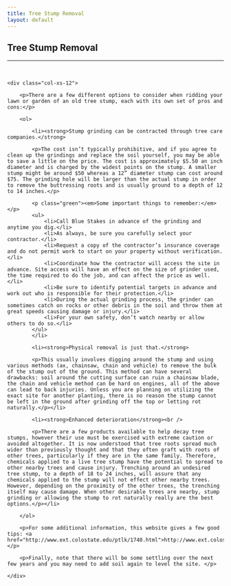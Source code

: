 ```yaml
---
title: Tree Stump Removal
layout: default
---
```


<h2 class="green text-center">Tree Stump Removal</h2>
<hr>

<br />

<div class="row-fluid">

	<div class="col-xs-12">
	
		<p>There are a few different options to consider when ridding your lawn or garden of an old tree stump, each with its own set of pros and cons:</p>
		
		<ol>
		
			<li><strong>Stump grinding can be contracted through tree care companies.</strong>
			
			<p>The cost isn’t typically prohibitive, and if you agree to clean up the grindings and replace the soil yourself, you may be able to save a little on the price. The cost is approximately $5.50 an inch diameter and is charged by the widest points on the stump. A smaller stump might be around $50 whereas a 12” diameter stump can cost around $75. The grinding hole will be larger than the actual stump in order to remove the buttressing roots and is usually ground to a depth of 12 to 14 inches.</p>

			<p class="green"><em>Some important things to remember:</em></p>
			<ul>
				<li>Call Blue Stakes in advance of the grinding and anytime you dig.</li>
				<li>As always, be sure you carefully select your contractor.</li>
				<li>Request a copy of the contractor’s insurance coverage and do not permit work to start on your property without verification.</li>
				<li>Coordinate how the contractor will access the site in advance. Site access will have an effect on the size of grinder used, the time required to do the job, and can affect the price as well.</li>
				<li>Be sure to identify potential targets in advance and work out who is responsible for their protection.</li>
				<li>During the actual grinding process, the grinder can sometimes catch on rocks or other debris in the soil and throw them at great speeds causing damage or injury.</li>
				<li>For your own safety, don’t watch nearby or allow others to do so.</li>
			</ul>
			</li>
			
			<li><strong>Physical removal is just that.</strong>
			
			<p>This usually involves digging around the stump and using various methods (ax, chainsaw, chain and vehicle) to remove the bulk of the stump out of the ground. This method can have several drawbacks: soil around the cutting surface can ruin a chainsaw blade, the chain and vehicle method can be hard on engines, all of the above can lead to back injuries. Unless you are planning on utilizing the exact site for another planting, there is no reason the stump cannot be left in the ground after grinding off the top or letting rot naturally.</p></li>
			
			<li><strong>Enhanced deterioration</strong><br />
			
			<p>There are a few products available to help decay tree stumps, however their use must be exercised with extreme caution or avoided altogether. It is now understood that tree roots spread much wider than previously thought and that they often graft with roots of other trees, particularly if they are in the same family. Therefore, chemicals applied to a live tree stump have the potential to spread to other nearby trees and cause injury. Trenching around an undesired tree stump, to a depth of 18 to 24 inches, will assure that any chemicals applied to the stump will not effect other nearby trees. However, depending on the proximity of the other trees, the trenching itself may cause damage. When other desirable trees are nearby, stump grinding or allowing the stump to rot naturally really are the best options.</p></li>
		
		</ol>
		
		<p>For some additional information, this website gives a few good tips: <a href="http://www.ext.colostate.edu/ptlk/1740.html">http://www.ext.colostate.edu/ptlk/1740.html</a></p>
		
		<p>Finally, note that there will be some settling over the next few years and you may need to add soil again to level the site.	</p>
	
	</div>
	
</div>